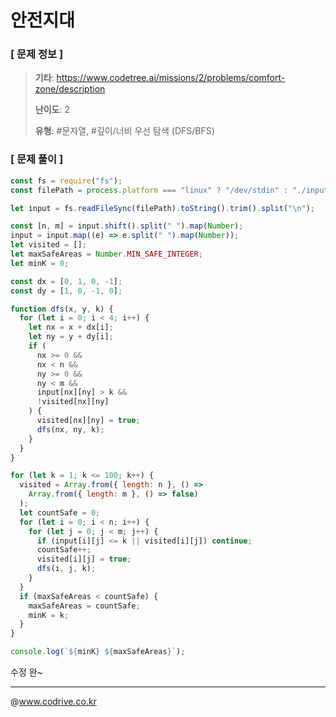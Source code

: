# 안전지대

### [ 문제 정보 ]
> **기타**: https://www.codetree.ai/missions/2/problems/comfort-zone/description
> 
> **난이도**: 2
>
> **유형**: #문자열, #깊이/너비 우선 탐색 (DFS/BFS)


### [ 문제 풀이 ]
```JavaScript
const fs = require("fs");
const filePath = process.platform === "linux" ? "/dev/stdin" : "./input.txt";

let input = fs.readFileSync(filePath).toString().trim().split("\n");

const [n, m] = input.shift().split(" ").map(Number);
input = input.map((e) => e.split(" ").map(Number));
let visited = [];
let maxSafeAreas = Number.MIN_SAFE_INTEGER;
let minK = 0;

const dx = [0, 1, 0, -1];
const dy = [1, 0, -1, 0];

function dfs(x, y, k) {
  for (let i = 0; i < 4; i++) {
    let nx = x + dx[i];
    let ny = y + dy[i];
    if (
      nx >= 0 &&
      nx < n &&
      ny >= 0 &&
      ny < m &&
      input[nx][ny] > k &&
      !visited[nx][ny]
    ) {
      visited[nx][ny] = true;
      dfs(nx, ny, k);
    }
  }
}

for (let k = 1; k <= 100; k++) {
  visited = Array.from({ length: n }, () =>
    Array.from({ length: m }, () => false)
  );
  let countSafe = 0;
  for (let i = 0; i < n; i++) {
    for (let j = 0; j < m; j++) {
      if (input[i][j] <= k || visited[i][j]) continue;
      countSafe++;
      visited[i][j] = true;
      dfs(i, j, k);
    }
  }
  if (maxSafeAreas < countSafe) {
    maxSafeAreas = countSafe;
    minK = k;
  }
}

console.log(`${minK} ${maxSafeAreas}`);
```
수정 완~


---
@www.codrive.co.kr